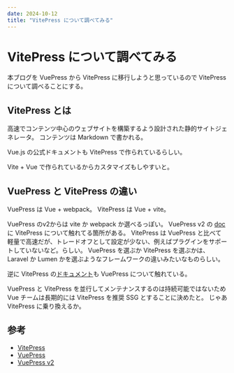 ```yaml
---
date: 2024-10-12
title: "VitePress について調べてみる"
---
```


# VitePress について調べてみる

本ブログを VuePress から VitePress に移行しようと思っているので VitePress について調べることにする。

## VitePress とは

高速でコンテンツ中心のウェブサイトを構築するよう設計された静的サイトジェネレータ。
コンテンツは Markdown で書かれる。

Vue.js の公式ドキュメントも VitePress で作られているらしい。

Vite + Vue で作られているからカスタマイズもしやすいと。

## VuePress と VitePress の違い

VuePress は Vue + webpack。
VitePress は Vue + vite。

VuePress のv2からは vite か webpack か選べるっぽい。
VuePress v2 の [doc](https://v2.vuepress.vuejs.org/guide/introduction.html#vitepress) に VitePress について触れてる箇所がある。
VitePress は VuePress と比べて軽量で高速だが、トレードオフとして設定が少ない、例えばプラグインをサポートしていないなど。らしい。
VuePress を選ぶか VitePress を選ぶかは、Laravel か Lumen かを選ぶようなフレームワークの違いみたいなものらしい。

逆に VitePress の[ドキュメント](https://vitepress.dev/guide/what-is-vitepress#:~:text=There%20has%20also%20been%20effort%20invested%20into%20VuePress%202%2C%20which%20also%20supports%20Vue%203%20and%20Vite%20with%20more%20compatibility%20with%20VuePress%201.%20However%2C%20maintaining%20two%20SSGs%20in%20parallel%20isn%27t%20sustainable%2C%20so%20the%20Vue%20team%20has%20decided%20to%20focus%20on%20VitePress%20as%20the%20main%20recommended%20SSG%20in%20the%20long%20run.)も VuePress について触れている。

VuePress と VitePress を並行してメンテナンスするのは持続可能ではないため Vue チームは長期的には VitePress を推奨 SSG とすることに決めたと。
じゃあ VitePress に乗り換えるか。

## 参考

- [VitePress](https://vitepress.dev/)
- [VuePress](https://vuepress.vuejs.org/)
- [VuePress v2](https://v2.vuepress.vuejs.org/)
